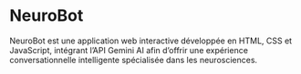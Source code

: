 # NeuroBot
NeuroBot est une application web interactive développée en HTML, CSS et JavaScript, intégrant l’API Gemini AI afin d’offrir une expérience conversationnelle intelligente spécialisée dans les neurosciences.
